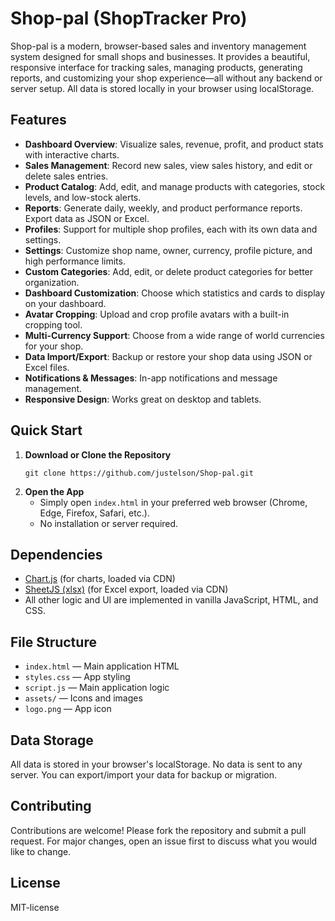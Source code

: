# Shop-pal (ShopTracker Pro)

Shop-pal is a modern, browser-based sales and inventory management system designed for small shops and businesses. It provides a beautiful, responsive interface for tracking sales, managing products, generating reports, and customizing your shop experience—all without any backend or server setup. All data is stored locally in your browser using localStorage.

## Features

- **Dashboard Overview**: Visualize sales, revenue, profit, and product stats with interactive charts.
- **Sales Management**: Record new sales, view sales history, and edit or delete sales entries.
- **Product Catalog**: Add, edit, and manage products with categories, stock levels, and low-stock alerts.
- **Reports**: Generate daily, weekly, and product performance reports. Export data as JSON or Excel.
- **Profiles**: Support for multiple shop profiles, each with its own data and settings.
- **Settings**: Customize shop name, owner, currency, profile picture, and high performance limits.
- **Custom Categories**: Add, edit, or delete product categories for better organization.
- **Dashboard Customization**: Choose which statistics and cards to display on your dashboard.
- **Avatar Cropping**: Upload and crop profile avatars with a built-in cropping tool.
- **Multi-Currency Support**: Choose from a wide range of world currencies for your shop.
- **Data Import/Export**: Backup or restore your shop data using JSON or Excel files.
- **Notifications & Messages**: In-app notifications and message management.
- **Responsive Design**: Works great on desktop and tablets.

## Quick Start

1. **Download or Clone the Repository**
   ```
   git clone https://github.com/justelson/Shop-pal.git
   ```
2. **Open the App**
   - Simply open `index.html` in your preferred web browser (Chrome, Edge, Firefox, Safari, etc.).
   - No installation or server required.

## Dependencies

- [Chart.js](https://www.chartjs.org/) (for charts, loaded via CDN)
- [SheetJS (xlsx)](https://sheetjs.com/) (for Excel export, loaded via CDN)
- All other logic and UI are implemented in vanilla JavaScript, HTML, and CSS.

## File Structure

- `index.html` — Main application HTML
- `styles.css` — App styling
- `script.js` — Main application logic
- `assets/` — Icons and images
- `logo.png` — App icon

## Data Storage

All data is stored in your browser's localStorage. No data is sent to any server. You can export/import your data for backup or migration.

## Contributing

Contributions are welcome! Please fork the repository and submit a pull request. For major changes, open an issue first to discuss what you would like to change.

## License

MIT-license 
